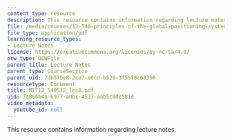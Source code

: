 ```yaml
---
content_type: resource
description: This resource contains information regarding lecture notes.
file: /media/courses/12-540-principles-of-the-global-positioning-system-spring-2012/7a866b4a6977a0bc4537aab5c8dc581d_MIT12_540S12_lec8.pdf
file_type: application/pdf
learning_resource_types:
- Lecture Notes
license: https://creativecommons.org/licenses/by-nc-sa/4.0/
ocw_type: OCWFile
parent_title: Lecture Notes
parent_type: CourseSection
parent_uid: 7db57be8-2ce7-e0cd-b529-3f5578c683b0
resourcetype: Document
title: MIT12_540S12_lec8.pdf
uid: 7a866b4a-6977-a0bc-4537-aab5c8dc581d
video_metadata:
  youtube_id: null
---
```

This resource contains information regarding lecture notes.